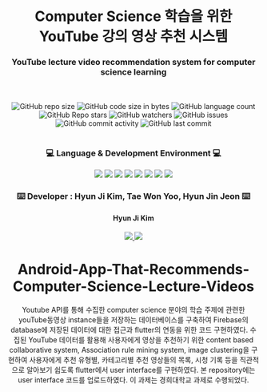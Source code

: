 # <div align=center> Computer Science 학습을 위한  YouTube 강의 영상 추천 시스템 </div>
### <div align=center> YouTube lecture video recommendation system for computer science learning
 </div>

<div align=center>
	<br />
	<br />
  <img alt="GitHub repo size" src="https://img.shields.io/github/repo-size/HJK02130/Android-App-That-Recommends-Computer-Science-Lecture-Videos?style=flat-square">
  <img alt="GitHub code size in bytes" src="https://img.shields.io/github/languages/code-size/HJK02130/Android-App-That-Recommends-Computer-Science-Lecture-Videos?style=flat-square">
  <img alt="GitHub language count" src="https://img.shields.io/github/languages/count/HJK02130/Android-App-That-Recommends-Computer-Science-Lecture-Videos?style=flat-square">
  <br />
  <img alt="GitHub Repo stars" src="https://img.shields.io/github/stars/HJK02130/Android-App-That-Recommends-Computer-Science-Lecture-Videos?style=social">
  <img alt="GitHub watchers" src="https://img.shields.io/github/watchers/HJK02130/Android-App-That-Recommends-Computer-Science-Lecture-Videos?style=social">
  <img alt="GitHub issues" src="https://img.shields.io/github/issues/HJK02130/Android-App-That-Recommends-Computer-Science-Lecture-Videos?style=flat-square">
  <br />
  <img alt="GitHub commit activity" src="https://img.shields.io/github/commit-activity/y/HJK02130/Android-App-That-Recommends-Computer-Science-Lecture-Videos?style=flat-square">
  <img alt="GitHub last commit" src="https://img.shields.io/github/last-commit/HJK02130/Android-App-That-Recommends-Computer-Science-Lecture-Videos?style=flat-square">
  </div>
<br />

### <div align=center> :computer: Language & Development Environment :computer: </div>
<div align=center>
	<img src="https://img.shields.io/badge/Python-3766AB?style=flat-square&logo=Python&logoColor=white"/> 
	<img src="https://img.shields.io/badge/JSON-000000?style=flat-square&logo=JSON&logoColor=white"/>
	<img src="https://img.shields.io/badge/Dart-0175C2?style=flat-square&logo=Dart&logoColor=white"/>
	<img src="https://img.shields.io/badge/Flutter-02569B?style=flat-square&logo=Flutter&logoColor=white"/>
	<img src="https://img.shields.io/badge/Firebase-FFCA28?style=flat-square&logo=Firebase&logoColor=white"/>
	<img src="https://img.shields.io/badge/Android Studio-3DDC84?style=flat-square&logo=Android Studio&logoColor=white"/>
	<img src="https://img.shields.io/badge/Visual Studio Code-007ACC?style=flat-square&logo=Visual Studio Code&logoColor=white"/>
	<img src="https://img.shields.io/badge/Google Colab-F9AB00?style=flat-square&logoGoogle Colab&logoColor=white"/>

<br />

### <div align=center> :keyboard: Developer : Hyun Ji Kim, Tae Won Yoo, Hyun Jin Jeon :keyboard: </div>
#### <div align=center> Hyun Ji Kim </div>
<div align=center>
	<a href="mailto:hjk02130@gmail.com"> <img src ="https://img.shields.io/badge/Gmail-EA4335.svg?&style=flat-squar&logo=Gmail&logoColor=white"/> </a> 
	<a href = "https://github.com/HJK02130"> <img src ="https://img.shields.io/badge/Github-181717.svg?&style=flat-squar&logo=Github&logoColor=white"/> </a> </div>

# Android-App-That-Recommends-Computer-Science-Lecture-Videos
Youtube API를 통해 수집한 computer science 분야의 학습 주제에 관련한 youTube동영상 instance들을 저장하는 데이터베이스를 구축하여 Firebase의 database에 저장된 데이터에 대한 접근과 flutter의 연동을 위한 코드 구현하였다. 수집된 YouTube 데이터를 활용해 사용자에게 영상을 추천하기 위한 content based collaborative system, Association rule mining system, image clustering을 구현하여 사용자에게 추천 유형별, 카테고리별 추천 영상들의 목록, 시청 기록 등을 직관적으로 알아보기 쉽도록 flutter에서 user interface를 구현하였다. 본 repository에는 user interface 코드를 업로드하였다. 이 과제는 경희대학교 과제로 수행되었다.

